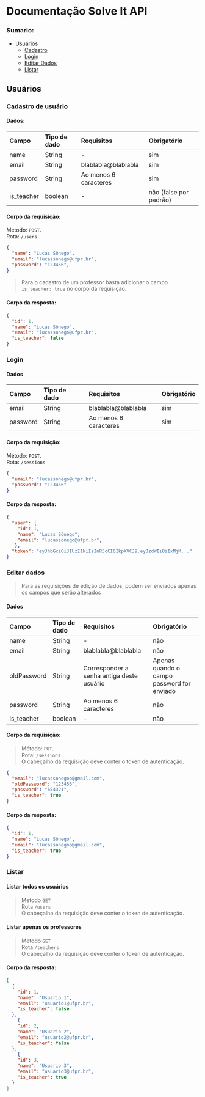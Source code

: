 # Documentação Solve It API
### Sumario:
 - [Usuários](#Usuários)
    - [Cadastro](#Cadastro-de-usuário)
    - [Login](#Login)
    - [Editar Dados](#Editar-dados)
    - [Listar](#Listar)
    
## Usuários

### Cadastro de usuário

#### Dados:
| Campo      | Tipo de dado  | Requisitos            | Obrigatório            |
| :--------- |:--------------| :-------------------- | :--------------------- |
| name       | String        | -                     | sim                    |
| email      | String        | blablabla@blablabla   | sim                    |
| password   | String        | Ao menos 6 caracteres | sim                    |
| is_teacher | boolean       | -                     | não (false por padrão) |

#### Corpo da requisição:

Metodo: `POST`. <br>
Rota: `/users`
```json
{
  "name": "Lucas Sônego",
  "email": "lucassonego@ufpr.br",
  "password": "123456",
}
```
> Para o cadastro de um professor basta adicionar o campo `is_teacher: true` no corpo da requisição.

#### Corpo da resposta:
```json
{
  "id": 1,
  "name": "Lucas Sônego",
  "email": "lucassonego@ufpr.br",
  "is_teacher": false
}
```

### Login
#### Dados
| Campo      | Tipo de dado  | Requisitos            | Obrigatório            |
| :--------- |:--------------| :-------------------- | :--------------------- |
| email      | String        | blablabla@blablabla   | sim                    |
| password   | String        | Ao menos 6 caracteres | sim                    |

#### Corpo da requisição:
Método: `POST`. <br>
Rota: `/sessions`
```json
{
  "email": "lucassonego@ufpr.br",
  "password": "123456"
}
```

#### Corpo da resposta:
```json
{
  "user": {
    "id": 1,
    "name": "Lucas Sônego",
    "email": "lucassonego@ufpr.br",
   },
  "token": "eyJhbGciOiJIUzI1NiIsInR5cCI6IkpXVCJ9.eyJzdWIiOiIxMjM..."
}
```

### Editar dados

> Para as requisições de edição de dados, podem ser enviados apenas os campos que serão alterados

#### Dados
| Campo       | Tipo de dado  | Requisitos                         | Obrigatório                                |
| :---------- |:--------------| :--------------------------------- | :----------------------------------------- |
| name        | String        | -                                  | não                                        |
| email       | String        | blablabla@blablabla                | não                                        |
| oldPassword | String        | Corresponder a senha antiga deste usuário   | Apenas quando o campo password for enviado |
| password    | String        | Ao menos 6 caracteres              | não                                        |
| is_teacher  | boolean       | -                                  | não                                        |

#### Corpo da requisição:
> Método: `PUT`. <br>
Rota: `/sessions` <br>
O cabeçalho da requisição deve conter o token de autenticação.

```json
{
  "email": "lucassonegoo@gmail.com",
  "oldPassword": "123456",
  "password": "654321",
  "is_teacher": true
}
```

#### Corpo da resposta:
```json
{
  "id": 1,
  "name": "Lucas Sônego",
  "email": "lucassonegoo@gmail.com",
  "is_teacher": true
}
```


### Listar

#### Listar todos os usuários

> Metodo `GET` <br>
Rota `/users` <br>
O cabeçalho da requisição deve conter o token de autenticação.

#### Listar apenas os professores

> Metodo `GET` <br>
Rota `/teachers` <br>
O cabeçalho da requisição deve conter o token de autenticação.

#### Corpo da resposta:
```json
[
  {
    "id": 1,
    "name": "Usuario 1",
    "email": "usuario1@ufpr.br",
    "is_teacher": false
  },
    {
    "id": 2,
    "name": "Usuario 2",
    "email": "usuario2@ufpr.br",
    "is_teacher": false
  },
    {
    "id": 3,
    "name": "Usuario 3",
    "email": "usuario3@ufpr.br",
    "is_teacher": true
  }
]
```
